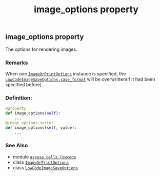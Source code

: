 ﻿---
title: image_options property
second_title: Aspose.Cells for Python via .NET API References
description: 
type: docs
weight: 30
url: /aspose.cells.lowcode/lowcodeimagesaveoptions/image_options/
is_root: false
---

## image_options property


The options for rendering images.

### Remarks 


When one [`ImageOrPrintOptions`](/cells/python-net/aspose.cells.rendering/imageorprintoptions) instance is specified,
the [`LowCodeImageSaveOptions.save_format`](/cells/python-net/aspose.cells.lowcode/lowcodeimagesaveoptions#save_format) will be overwritten(if it had been specified before).
### Definition:
```python
@property
def image_options(self):
    ...
@image_options.setter
def image_options(self, value):
    ...
```

### See Also
* module [`aspose.cells.lowcode`](../../)
* class [`ImageOrPrintOptions`](/cells/python-net/aspose.cells.rendering/imageorprintoptions)
* class [`LowCodeImageSaveOptions`](/cells/python-net/aspose.cells.lowcode/lowcodeimagesaveoptions)
